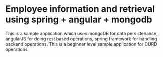 # Employee information and retrieval using spring + angular + mongodb

This is a sample application which uses mongoDB for data persistenance, angularJS for doing rest based operations, spring framework for handling backend operations.
This is a beginner level sample application for CURD operations.
